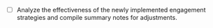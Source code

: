 - [ ] Analyze the effectiveness of the newly implemented engagement strategies and compile summary notes for adjustments.